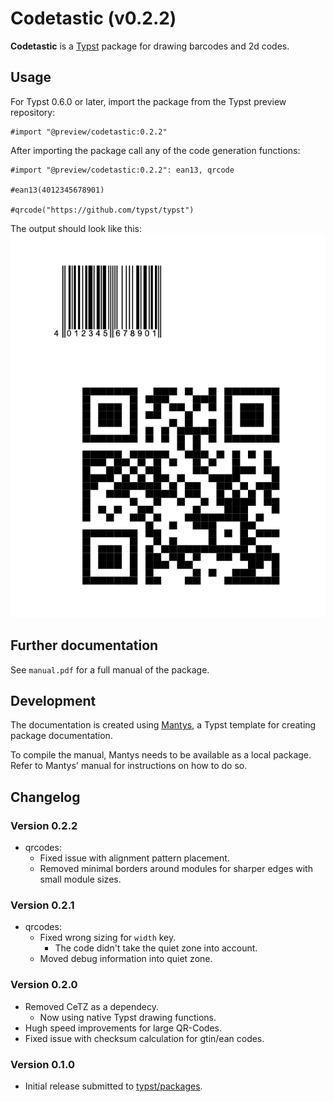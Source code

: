 # Codetastic (v0.2.2)

**Codetastic** is a [Typst](https://github.com/typst/typst) package for drawing barcodes and 2d codes.

## Usage

For Typst 0.6.0 or later, import the package from the Typst preview repository:

```typst
#import "@preview/codetastic:0.2.2"
```

After importing the package call any of the code generation functions:
```typst
#import "@preview/codetastic:0.2.2": ean13, qrcode

#ean13(4012345678901)

#qrcode("https://github.com/typst/typst")
```

The output should look like this:
![Example for codes drawn with Codetastic](assets/example.png)

## Further documentation

See `manual.pdf` for a full manual of the package.

## Development

The documentation is created using [Mantys](https://github.com/jneug/typst-mantys), a Typst template for creating package documentation.

To compile the manual, Mantys needs to be available as a local package. Refer to Mantys' manual for instructions on how to do so.

## Changelog

### Version 0.2.2
- qrcodes:
	- Fixed issue with alignment pattern placement.
	- Removed minimal borders around modules for sharper edges with small module sizes.

### Version 0.2.1

- qrcodes:
	- Fixed wrong sizing for `width` key.
		- The code didn't take the quiet zone into account.
	- Moved debug information into quiet zone.

### Version 0.2.0

- Removed CeTZ as a dependecy.
	- Now using native Typst drawing functions.
- Hugh speed improvements for large QR-Codes.
- Fixed issue with checksum calculation for gtin/ean codes.

### Version 0.1.0

- Initial release submitted to [typst/packages](https://github.com/typst/packages).
